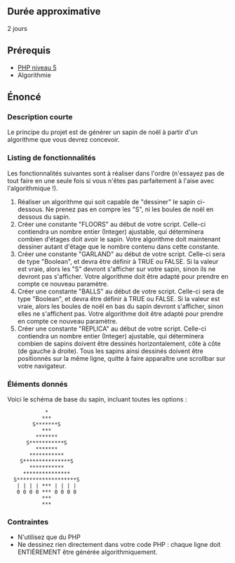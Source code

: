 ## Durée approximative

2 jours

## Prérequis

- <a href="https://microlead.fr/echelles/html" title="Prérequis en HTML" target="_blank">PHP niveau 5</a>
- Algorithmie

## Énoncé

### Description courte

Le principe du projet est de générer un sapin de noël à partir d'un algorithme que vous devrez concevoir.

### Listing de fonctionnalités

Les fonctionnalités suivantes sont à réaliser dans l'ordre (n'essayez pas de tout faire en une seule fois si vous n'êtes pas parfaitement à l'aise avec l'algorithmique !).

1. Réaliser un algorithme qui soit capable de "dessiner" le sapin ci-dessous. Ne prenez pas en compre les "S", ni les boules de noël en dessous du sapin.
2. Créer une constante "FLOORS" au début de votre script. Celle-ci contiendra un nombre entier (Integer) ajustable, qui déterminera combien d'étages doit avoir le sapin. Votre algorithme doit maintenant dessiner autant d'étage que le nombre contenu dans cette constante.
3. Créer une constante "GARLAND" au début de votre script. Celle-ci sera de type "Boolean", et devra être définir à TRUE ou FALSE. Si la valeur est vraie, alors les "S" devront s'afficher sur votre sapin, sinon ils ne devront pas s'afficher. Votre algorithme doit être adapté pour prendre en compte ce nouveau paramètre.
4. Créer une constante "BALLS" au début de votre script. Celle-ci sera de type "Boolean", et devra être définir à TRUE ou FALSE. Si la valeur est vraie, alors les boules de noël en bas du sapin devront s'afficher, sinon elles ne s'affichent pas. Votre algorithme doit être adapté pour prendre en compte ce nouveau paramètre.
5. Créer une constante "REPLICA" au début de votre script. Celle-ci contiendra un nombre entier (Integer) ajustable, qui déterminera combien de sapins doivent être dessinés horizontalement, côte à côte (de gauche à droite). Tous les sapins ainsi dessinés doivent être positionnés sur la même ligne, quitte à faire apparaître une scrollbar sur votre navigateur.

### Éléments donnés

Voici le schéma de base du sapin, incluant toutes les options : 

```
            *
           ***
        S*******S
           ***
         *******
      S***********S
         *******
       ***********
    S***************S
       ***********
     ***************
  S*******************S
   | | | | *** | | | |
   0 0 0 0 *** 0 0 0 0
           ***
           ***
```

### Contraintes

- N'utilisez que du PHP
- Ne dessinez rien directement dans votre code PHP : chaque ligne doit ENTIÈREMENT être générée algorithmiquement.
